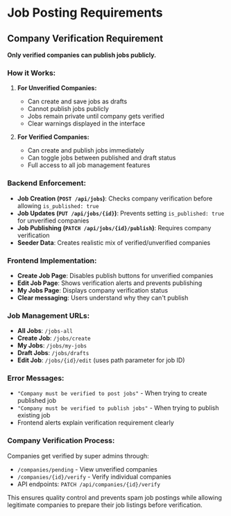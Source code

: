# Job Posting Requirements

## Company Verification Requirement

**Only verified companies can publish jobs publicly.**

### How it Works:

1. **For Unverified Companies:**
   - Can create and save jobs as drafts
   - Cannot publish jobs publicly
   - Jobs remain private until company gets verified
   - Clear warnings displayed in the interface

2. **For Verified Companies:**
   - Can create and publish jobs immediately
   - Can toggle jobs between published and draft status
   - Full access to all job management features

### Backend Enforcement:

- **Job Creation (`POST /api/jobs`)**: Checks company verification before allowing `is_published: true`
- **Job Updates (`PUT /api/jobs/{id}`)**: Prevents setting `is_published: true` for unverified companies  
- **Job Publishing (`PATCH /api/jobs/{id}/publish`)**: Requires company verification
- **Seeder Data**: Creates realistic mix of verified/unverified companies

### Frontend Implementation:

- **Create Job Page**: Disables publish buttons for unverified companies
- **Edit Job Page**: Shows verification alerts and prevents publishing
- **My Jobs Page**: Displays company verification status
- **Clear messaging**: Users understand why they can't publish

### Job Management URLs:

- **All Jobs**: `/jobs-all`
- **Create Job**: `/jobs/create`
- **My Jobs**: `/jobs/my-jobs`
- **Draft Jobs**: `/jobs/drafts`
- **Edit Job**: `/jobs/{id}/edit` (uses path parameter for job ID)

### Error Messages:

- `"Company must be verified to post jobs"` - When trying to create published job
- `"Company must be verified to publish jobs"` - When trying to publish existing job
- Frontend alerts explain verification requirement clearly

### Company Verification Process:

Companies get verified by super admins through:
- `/companies/pending` - View unverified companies
- `/companies/{id}/verify` - Verify individual companies
- API endpoints: `PATCH /api/companies/{id}/verify`

This ensures quality control and prevents spam job postings while allowing legitimate companies to prepare their job listings before verification.